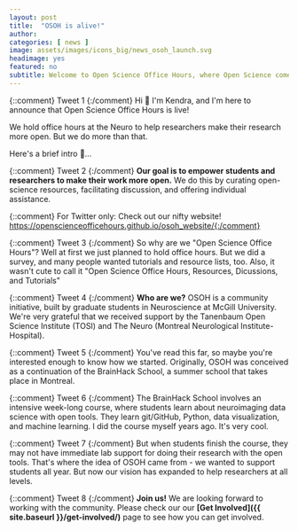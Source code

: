 ```yaml
---
layout: post
title:  "OSOH is alive!"
author: 
categories: [ news ]
image: assets/images/icons_big/news_osoh_launch.svg
headimage: yes
featured: no
subtitle: Welcome to Open Science Office Hours, where Open Science comes alive.
---
```


{::comment} Tweet 1 {:/comment}
Hi 👋 I'm Kendra, and I'm here to announce that Open Science Office Hours is live!

We hold office hours at the Neuro to help researchers make their research more open. But we do more than that. 

Here's a brief intro 🧵...

{::comment} Tweet 2 {:/comment}
**Our goal is to empower students and researchers to make their work more open.**
We do this by curating open-science resources, facilitating discussion, and offering individual assistance.

{::comment} For Twitter only: Check out our nifty website!
https://openscienceofficehours.github.io/osoh_website/{:/comment}


{::comment} Tweet 3 {:/comment}
So why are we "Open Science Office Hours"?
Well at first we just planned to hold office hours. 
But we did a survey, and many people wanted tutorials and resource lists, too. 
Also, it wasn't cute to call it "Open Science Office Hours, Resources, Dicussions, and Tutorials"

{::comment} Tweet 4 {:/comment}
**Who are we?** OSOH is a community initiative, built by graduate students in Neuroscience at McGill University.
We're very grateful that we received support by the Tanenbaum Open Science Institute (TOSI) and The Neuro (Montreal Neurological Institute-Hospital).

{::comment} Tweet 5 {:/comment}
You've read this far, so maybe you're interested enough to know how we started.
Originally, OSOH was conceived as a continuation of the BrainHack School, a summer school that takes place in Montreal. 

{::comment} Tweet 6 {:/comment}
The BrainHack School involves an intensive week-long course, where students learn about neuroimaging data science with open tools. 
They learn git/GitHub, Python, data visualization, and machine learning.
I did the course myself years ago. It's very cool.

{::comment} Tweet 7 {:/comment}
But when students finish the course, they may not have immediate lab support for doing their research with the open tools.
That's where the idea of OSOH came from - we wanted to support students all year.
But now our vision has expanded to help researchers at all levels.


{::comment} Tweet 8 {:/comment}
**Join us!** We are looking forward to working with the community. Please check our our **[Get Involved]({{ site.baseurl }}/get-involved/)** page to see how you can get involved.